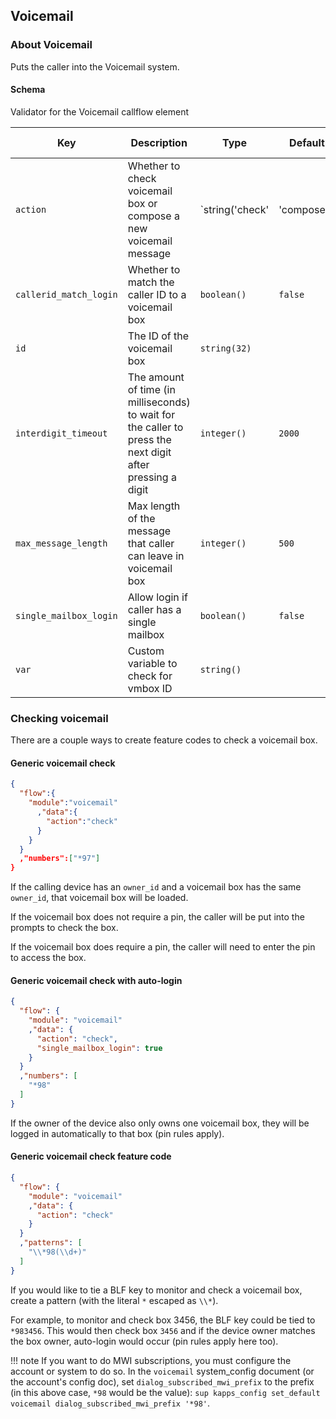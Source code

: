 ## Voicemail

### About Voicemail

Puts the caller into the Voicemail system.

#### Schema

Validator for the Voicemail callflow element



Key | Description | Type | Default | Required | Support Level
--- | ----------- | ---- | ------- | -------- | -------------
`action` | Whether to check voicemail box or compose a new voicemail message | `string('check' | 'compose')` | `compose` | `false` |  
`callerid_match_login` | Whether to match the caller ID to a voicemail box | `boolean()` | `false` | `false` |  
`id` | The ID of the voicemail box | `string(32)` |   | `false` |  
`interdigit_timeout` | The amount of time (in milliseconds) to wait for the caller to press the next digit after pressing a digit | `integer()` | `2000` | `false` |  
`max_message_length` | Max length of the message that caller can leave in voicemail box | `integer()` | `500` | `false` |  
`single_mailbox_login` | Allow login if caller has a single mailbox | `boolean()` | `false` | `false` |  
`var` | Custom variable to check for vmbox ID | `string()` |   | `false` |  






### Checking voicemail

There are a couple ways to create feature codes to check a voicemail box.

#### Generic voicemail check

```json
{
  "flow":{
    "module":"voicemail"
      ,"data":{
        "action":"check"
      }
    }
  }
  ,"numbers":["*97"]
}
```

If the calling device has an `owner_id` and a voicemail box has the same `owner_id`, that voicemail box will be loaded.

If the voicemail box does not require a pin, the caller will be put into the prompts to check the box.

If the voicemail box does require a pin, the caller will need to enter the pin to access the box.

#### Generic voicemail check with auto-login

```json
{
  "flow": {
    "module": "voicemail"
    ,"data": {
      "action": "check",
      "single_mailbox_login": true
    }
  }
  ,"numbers": [
    "*98"
  ]
}
```

If the owner of the device also only owns one voicemail box, they will be logged in automatically to that box (pin rules apply).

#### Generic voicemail check feature code

```json
{
  "flow": {
    "module": "voicemail"
    ,"data": {
      "action": "check"
    }
  }
  ,"patterns": [
    "\\*98(\\d+)"
  ]
}
```

If you would like to tie a BLF key to monitor and check a voicemail box, create a pattern (with the literal `*` escaped as `\\*`).

For example, to monitor and check box 3456, the BLF key could be tied to `*983456`. This would then check box `3456` and if the device owner matches the box owner, auto-login would occur (pin rules apply here too).

!!! note
If you want to do MWI subscriptions, you must configure the account or system to do so. In the `voicemail` system_config document (or the account's config doc), set `dialog_subscribed_mwi_prefix` to the prefix (in this above case, `*98` would be the value): `sup kapps_config set_default voicemail dialog_subscribed_mwi_prefix '*98'`.
